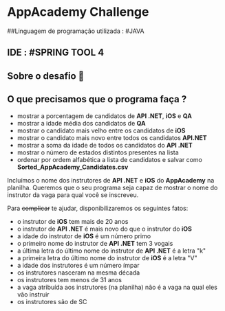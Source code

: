 # AppAcademy Challenge
##Linguagem de programação utilizada : #JAVA
## IDE : #SPRING TOOL 4


## Sobre o desafio 🎯

## O que precisamos que o programa faça ?

- mostrar a porcentagem de candidatos de **API .NET**, **iOS** e **QA**
- mostrar a idade média dos candidatos de **QA**
- mostrar o candidato mais velho entre os candidatos de **iOS**
- mostrar o candidato mais novo entre todos os candidatos **API.NET**
- mostrar a soma da idade de todos os candidatos do **API .NET**
- mostrar o número de estados distintos presentes na lista
- ordenar por ordem alfabética a lista de candidatos e salvar como **Sorted_AppAcademy_Candidates.csv**

Incluímos o nome dos instrutores de **API .NET** e **iOS** do **AppAcademy** na planilha. Queremos que o seu programa seja capaz de mostrar o nome do instrutor da vaga para qual você se inscreveu.

Para ~~complicar~~ te ajudar, disponibilizaremos os seguintes fatos:
- o instrutor de **iOS** tem mais de 20 anos
- o instrutor de **API .NET** é mais novo do que o instrutor do **iOS**
- a idade do instrutor de **iOS** é um número primo
- o primeiro nome do instrutor de **API .NET** tem 3 vogais
- a última letra do último nome do instrutor de **API .NET** é a letra "k"
- a primeira letra do último nome do instrutor de **iOS** é a letra "V"
- a idade dos instrutores é um número ímpar
- os instrutores nasceram na mesma década
- os instrutores tem menos de 31 anos
- a vaga atribuída aos instrutores (na planilha) não é a vaga na qual eles vão instruir
- os instrutores são de SC


